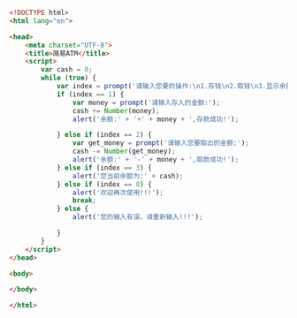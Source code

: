 
<BlogInfo id="405" title="20.简易ATM" author="白日梦想猿" pv=0 read_times=0 pre_cost_time=0分44秒 category="js学习" tag_list="['js学习']" create_time="2020.08.04 12:42:55" update_time="2020.08.04 12:58:26" />

```html
<!DOCTYPE html>
<html lang="en">

<head>
    <meta charset="UTF-8">
    <title>简易ATM</title>
    <script>
        var cash = 0;
        while (true) {
            var index = prompt('请输入您要的操作:\n1.存钱\n2.取钱\n3.显示余额\n0.退出');
            if (index == 1) {
                var money = prompt('请输入存入的金额:');
                cash += Number(money);
                alert('余额:' + '+' + money + ',存款成功!');

            } else if (index == 2) {
                var get_money = prompt('请输入您要取出的金额:');
                cash -= Number(get_money);
                alert('余额:' + '-' + money + ',取款成功!');
            } else if (index == 3) {
                alert('您当前余额为:' + cash);
            } else if (index == 0) {
                alert('欢迎再次使用!!!');
                break;
            } else {
                alert('您的输入有误，请重新输入!!!');

            }
        }
    </script>
</head>

<body>

</body>

</html>
```
